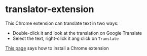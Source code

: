 # translator-extension

This Chrome extension can translate text in two ways:
- Double-click it and look at the translation on Google Translate
- Select the text, right-click it ang click on `Translate`

[This page](https://developer.chrome.com/extensions/getstarted#manifest) says how to install a Chrome extension
